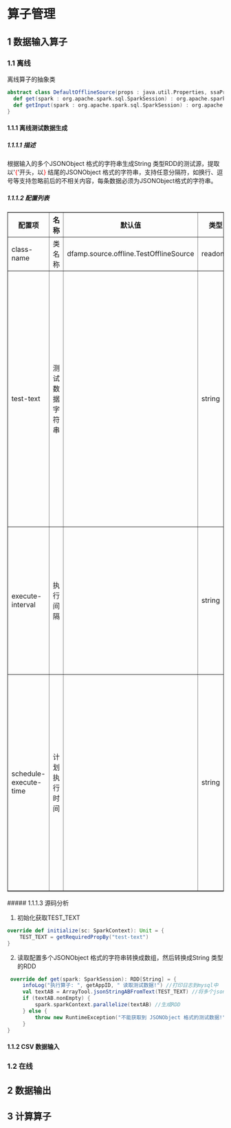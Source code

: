 # 算子管理

## 1 数据输入算子

### 1.1 离线

离线算子的抽象类

```scala
abstract class DefaultOfflineSource(props : java.util.Properties, ssaProps : java.util.Properties) extends dfamp.source.DefaultInput {
  def get(spark : org.apache.spark.sql.SparkSession) : org.apache.spark.rdd.RDD[scala.Predef.String]
  def getInput(spark : org.apache.spark.sql.SparkSession) : org.apache.spark.rdd.RDD[com.alibaba.fastjson.JSONObject] = { /* compiled code */ }
}
```

#### 1.1.1 离线测试数据生成

##### 1.1.1.1 描述

根据输入的多个JSONObject 格式的字符串生成String 类型RDD的测试源，提取以'<font color=red>{</font>'开头，以<font color=red>}</font> 结尾的JSONObject 格式的字符串，支持任意分隔符，如换行、逗号等支持忽略前后的不相关内容，每条数据必须为JSONObject格式的字符串。

##### 1.1.1.2 配置列表

<table border="1">
  <tr>
    <th>配置项</th>
    <th>名称</th>
    <th>默认值</th>
    <th>类型</th>
    <th>描述</th>
  </tr>
  <tr>
    <td>class-name</td>
    <td>类名称</td>
    <td>dfamp.source.offline.TestOfflineSource</td>
    <td>readonly</td>
    <td></td>
  </tr>
  <tr>
    <td>test-text</td>
    <td>测试数据字符串</td>
    <td></td>
    <td>string</td>
    <td>根据输入的多个 JSONObject 格式的字符串生成 String 类型 RDD 的测试源<br/> 提取以 { 开头，以 } 结尾的 JSONObject 格式的字符串<br/> 支持任意分隔符，如换行、逗号等<br/> 支持忽略前后的不相关内容<br/> 每条数据必须为 JSONObject 格式的字符串</td>
  </tr>
   <tr>
    <td>execute-interval</td>
    <td>执行间隔</td>
    <td></td>
    <td>string</td>
    <td>只有一个输入算子的时候生效 可以为数字后面加后缀,忽略大小写 其中:ms 代表毫秒,s 代表秒,m 代表分钟,h 代表小时,d 代表天,w 代表周  无后缀时默认为 s</td>
  </tr>
   <tr>
    <td>schedule-execute-time</td>
    <td>计划执行时间</td>
    <td></td>
    <td>string</td>
    <td>只有一个输入算子的时候生效 格式为 yyyy-MM-dd HH:mm:ss  若设定执行时间未到,则程序会在设定时间开始执行 若设定执行时间已过,则程序会立即执行  若同时设定了执行间隔,则下次执行时间与计划执行时间的间隔将为执行间隔的倍数</td>
  </tr>
</table>
##### 1.1.1.3 源码分析

1. 初始化获取TEST_TEXT

```scala
override def initialize(sc: SparkContext): Unit = {
    TEST_TEXT = getRequiredPropBy("test-text")
}
```

2. 读取配置多个JSONObject 格式的字符串转换成数组，然后转换成String 类型的RDD
```scala
 override def get(spark: SparkSession): RDD[String] = {
     infoLog("执行算子: ", getAppID, " 读取测试数据!") //打印日志到mysql中
     val textAB = ArrayTool.jsonStringABFromText(TEST_TEXT) //将多个json字符串分割成数组
     if (textAB.nonEmpty) {
         spark.sparkContext.parallelize(textAB) //生成RDD
     } else {
         throw new RuntimeException("不能获取到 JSONObject 格式的测试数据!")
     }
}
```

#### 1.1.2 CSV 数据输入



### 1.2 在线

## 2 数据输出

## 3 计算算子

